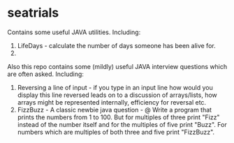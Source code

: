 # seatrials

Contains some useful JAVA utilities. Including:
  1.  LifeDays - calculate the number of days someone has been alive for.
  2.  
  
Also this repo contains some (mildly) useful JAVA interview questions which are often asked. Including:
  1.  Reversing a line of input - if you type in an input line how would you display this line reversed 
          leads on to a discussion of arrays/lists, how arrays might be represented internally, efficiency for reversal etc.
  2.  FizzBuzz - A classic newbie java question - @ Write a program that prints the numbers from 1 to 100. But for multiples of three print "Fizz" instead of the                    number itself and for the multiples of five print "Buzz". 
                 For numbers which are multiples of both three and five print "FizzBuzz".
                 
